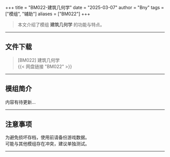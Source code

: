 +++
title = "BM022-建筑几何学"
date = "2025-03-07"
author = "Bny"
tags = ["模组", "辅助"]
aliases = ["BM022"]
+++

> 本文介绍了模组 **建筑几何学** 的功能与特点。

---

## 文件下载

> [BM022] 建筑几何学  
{{< 网盘链接 "BM022" >}}  

---

## 模组简介

>  
内容有待更新...  

---

## 注意事项

>  
为避免损坏存档，使用前请备份游戏数据。  
可能与其他模组存在冲突，建议单独测试。  

---

